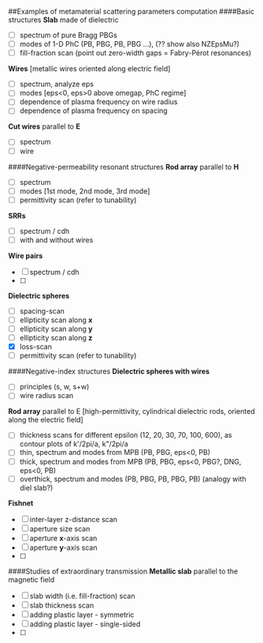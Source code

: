##Examples of metamaterial scattering parameters computation
####Basic structures
__Slab__ made of dielectric
 * [ ] spectrum of pure Bragg PBGs
 * [ ] modes of 1-D PhC (PB, PBG, PB, PBG ...), (?? show also NZEpsMu?)
 * [ ] fill-fraction scan (point out zero-width gaps = Fabry-Pérot resonances)

__Wires__ [metallic wires oriented along electric field]
 * [ ] spectrum, analyze eps
 * [ ] modes [eps<0, eps>0 above omegap, PhC regime]
 * [ ] dependence of plasma frequency on wire radius
 * [ ] dependence of plasma frequency on spacing

__Cut wires__  parallel to __E__
 * [ ] spectrum
 * [ ] wire 

####Negative-permeability resonant structures
__Rod array__ parallel to __H__
 * [ ] spectrum
 * [ ] modes [1st mode, 2nd mode, 3rd mode]
 * [ ] permittivity scan (refer to tunability)

__SRRs__ 
 * [ ] spectrum / cdh
 * [ ] with and without wires

__Wire pairs__ 
 * [ ] spectrum / cdh
 * [ ] 

__Dielectric spheres__ 
 * [ ] spacing-scan
 * [ ] ellipticity scan along __x__
 * [ ] ellipticity scan along __y__
 * [ ] ellipticity scan along __z__
 * [x] loss-scan
 * [ ] permittivity scan (refer to tunability)

####Negative-index structures
__Dielectric spheres with wires__ 
 * [ ] principles (s, w, s+w)
 * [ ] wire radius scan

__Rod array__ parallel to E 
 [high-permittivity, cylindrical dielectric rods, oriented along the electric field]
 * [ ] thickness scans for different epsilon (12, 20, 30, 70, 100, 600), as contour plots of k'/2pi/a, k"/2pi/a
 * [ ] thin, spectrum and modes from MPB (PB, PBG, eps<0, PB)
 * [ ] thick, spectrum and modes from MPB (PB, PBG, eps<0, PBG?, DNG, eps<0, PB)
 * [ ] overthick, spectrum and modes (PB, PBG, PB, PBG, PB)
	 (analogy with diel slab?)

__Fishnet__
 * [ ] inter-layer z-distance scan
 * [ ] aperture size scan
 * [ ] aperture __x__-axis scan
 * [ ] aperture __y__-axis scan
 * [ ] 

####Studies of extraordinary transmission
__Metallic slab__ parallel to the magnetic field
 * [ ] slab width (i.e. fill-fraction) scan
 * [ ] slab thickness scan
 * [ ] adding plastic layer - symmetric
 * [ ] adding plastic layer - single-sided
 * [ ] 
